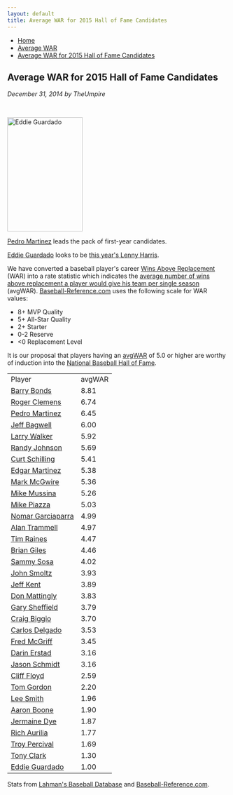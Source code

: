 ```yaml
---
layout: default
title: Average WAR for 2015 Hall of Fame Candidates
---
```

<nav class="breadcrumb" aria-label="breadcrumbs">
  <ul>
    <li><a href="{{ site.url }}{{ site.baseurl }}/index.html">Home</a></li>
    <li><a href="avg-war-home.html">Average WAR</a></li>
    <li class="is-active"><a href="#" aria-current="page">Average WAR for 2015 Hall of Fame Candidates</a></li>
  </ul>
</nav>

<section class="storycontent">
  <h1>Average WAR for 2015 Hall of Fame Candidates</h1>
  <p><em>December 31, 2014 by TheUmpire</em></p>
  <br />
  
  <p><a title="Eddie Guardado" href="http://commons.wikimedia.org/wiki/File%3AAAAA7749_Eddie_Guardado.jpg"><img title="Eddie Guardado" alt="Eddie Guardado" class="float-right" src="{{ site.url }}{{ site.baseurl }}/assets/images/eddie_guardado.jpg" width="172" height="260" /></a></p>
  <p><a href="http://www.baseball-reference.com/players/m/martipe02.shtml">Pedro Martinez</a> leads the pack of first-year candidates.</p>
  <p><a href="http://www.baseball-reference.com/players/g/guarded01.shtml">Eddie Guardado</a> looks to be <a href="lenny-harris-for-hall-of-fame-huh.html">this year's Lenny Harris</a>.</p>
  <p>We have converted a baseball player's career <a href="http://saberlibrary.com/misc/war/">Wins Above Replacement</a> (WAR) into a rate statistic which indicates the <a href="avg-war.html">average number of wins above replacement a player would give his team per single season</a> (avgWAR). <a href="http://www.baseball-reference.com">Baseball-Reference.com</a> uses the following scale for WAR values:</p>
  <ul>
  <li>8+ MVP Quality </li>
  <li>5+ All-Star Quality </li>
  <li>2+ Starter </li>
  <li>0-2 Reserve </li>
  <li>&lt;0 Replacement Level </li>
  </ul>
  <p>It is our proposal that players having an <a href="avg-war.html">avgWAR</a> of 5.0 or higher are worthy of induction into the <a href="http://baseballhall.org/">National Baseball Hall of Fame</a>.</p>
  <table class="avg-war-players">
  <tbody>
  <tr class="avg-war-players-header">
  <td>Player</td>
  <td>avgWAR</td>
  </tr>
  <tr class="avg-war-hof">
  <td><a href="http://www.baseball-reference.com/players/b/bondsba01.shtml">Barry Bonds</a></td>
  <td>8.81</td>
  </tr>
  <tr class="avg-war-hof">
  <td><a href="http://www.baseball-reference.com/players/c/clemero02.shtml">Roger Clemens</a></td>
  <td>6.74</td>
  </tr>
  <tr class="avg-war-hof">
  <td><a href="http://www.baseball-reference.com/players/m/martipe02.shtml">Pedro Martinez</a></td>
  <td>6.45</td>
  </tr>
  <tr class="avg-war-hof">
  <td><a href="http://www.baseball-reference.com/players/b/bagweje01.shtml">Jeff Bagwell</a></td>
  <td>6.00</td>
  </tr>
  <tr class="avg-war-hof">
  <td><a href="http://www.baseball-reference.com/players/w/walkela01.shtml">Larry Walker</a></td>
  <td>5.92</td>
  </tr>
  <tr class="avg-war-hof">
  <td><a href="http://www.baseball-reference.com/players/j/johnsra05.shtml">Randy Johnson</a></td>
  <td>5.69</td>
  </tr>
  <tr class="avg-war-hof">
  <td><a href="http://www.baseball-reference.com/players/s/schilcu01.shtml">Curt Schilling</a></td>
  <td>5.41</td>
  </tr>
  <tr class="avg-war-hof">
  <td><a href="http://www.baseball-reference.com/players/m/martied01.shtml">Edgar Martinez</a></td>
  <td>5.38</td>
  </tr>
  <tr class="avg-war-hof">
  <td><a href="http://www.baseball-reference.com/players/m/mcgwima01.shtml">Mark McGwire</a></td>
  <td>5.36</td>
  </tr>
  <tr class="avg-war-hof">
  <td><a href="http://www.baseball-reference.com/players/m/mussimi01.shtml">Mike Mussina</a></td>
  <td>5.26</td>
  </tr>
  <tr class="avg-war-hof">
  <td><a href="http://www.baseball-reference.com/players/p/piazzmi01.shtml">Mike Piazza</a></td>
  <td>5.03</td>
  </tr>
  <tr>
  <td><a href="http://www.baseball-reference.com/players/g/garcino01.shtml">Nomar Garciaparra</a></td>
  <td>4.99</td>
  </tr>
  <tr>
  <td><a href="http://www.baseball-reference.com/players/t/trammal01.shtml">Alan Trammell</a></td>
  <td>4.97</td>
  </tr>
  <tr>
  <td><a href="http://www.baseball-reference.com/players/r/raineti01.shtml">Tim Raines</a></td>
  <td>4.47</td>
  </tr>
  <tr>
  <td><a href="http://www.baseball-reference.com/players/g/gilesbr02.shtml">Brian Giles</a></td>
  <td>4.46</td>
  </tr>
  <tr>
  <td><a href="http://www.baseball-reference.com/players/s/sosasa01.shtml">Sammy Sosa</a></td>
  <td>4.02</td>
  </tr>
  <tr>
  <td><a href="http://www.baseball-reference.com/players/s/smoltjo01.shtml">John Smoltz</a></td>
  <td>3.93</td>
  </tr>
  <tr>
  <td><a href="http://www.baseball-reference.com/players/k/kentje01.shtml">Jeff Kent</a></td>
  <td>3.89</td>
  </tr>
  <tr>
  <td><a href="http://www.baseball-reference.com/players/m/mattido01.shtml">Don Mattingly</a></td>
  <td>3.83</td>
  </tr>
  <tr>
  <td><a href="http://www.baseball-reference.com/players/s/sheffga01.shtml">Gary Sheffield</a></td>
  <td>3.79</td>
  </tr>
  <tr>
  <td><a href="http://www.baseball-reference.com/players/b/biggicr01.shtml">Craig Biggio</a></td>
  <td>3.70</td>
  </tr>
  <tr>
  <td><a href="http://www.baseball-reference.com/players/d/delgaca01.shtml">Carlos Delgado</a></td>
  <td>3.53</td>
  </tr>
  <tr>
  <td><a href="http://www.baseball-reference.com/players/m/mcgrifr01.shtml">Fred McGriff</a></td>
  <td>3.45</td>
  </tr>
  <tr>
  <td><a href="http://www.baseball-reference.com/players/e/erstada01.shtml">Darin Erstad</a></td>
  <td>3.16</td>
  </tr>
  <tr>
  <td><a href="http://www.baseball-reference.com/players/s/schmija01.shtml">Jason Schmidt</a></td>
  <td>3.16</td>
  </tr>
  <tr>
  <td><a href="http://www.baseball-reference.com/players/f/floydcl01.shtml">Cliff Floyd</a></td>
  <td>2.59</td>
  </tr>
  <tr>
  <td><a href="http://www.baseball-reference.com/players/g/gordoto01.shtml">Tom Gordon</a></td>
  <td>2.20</td>
  </tr>
  <tr>
  <td><a href="http://www.baseball-reference.com/players/s/smithle02.shtml">Lee Smith</a></td>
  <td>1.96</td>
  </tr>
  <tr>
  <td><a href="http://www.baseball-reference.com/players/b/booneaa01.shtml">Aaron Boone</a></td>
  <td>1.90</td>
  </tr>
  <tr>
  <td><a href="http://www.baseball-reference.com/players/d/dyeje01.shtml">Jermaine Dye</a></td>
  <td>1.87</td>
  </tr>
  <tr>
  <td><a href="http://www.baseball-reference.com/players/a/aurilri01.shtml">Rich Aurilia</a></td>
  <td>1.77</td>
  </tr>
  <tr>
  <td><a href="http://www.baseball-reference.com/players/p/percitr01.shtml">Troy Percival</a></td>
  <td>1.69</td>
  </tr>
  <tr>
  <td><a href="http://www.baseball-reference.com/players/c/clarkto02.shtml">Tony Clark</a></td>
  <td>1.30</td>
  </tr>
  <tr>
  <td><a href="http://www.baseball-reference.com/players/g/guarded01.shtml">Eddie Guardado</a></td>
  <td>1.00</td>
  </tr>
  </tbody>
  </table>
  <p>Stats from <a href="http://baseball1.com/statistics/">Lahman's Baseball Database</a> and <a href="http://www.baseball-reference.com/">Baseball-Reference.com</a>.</p>
 
</section>
